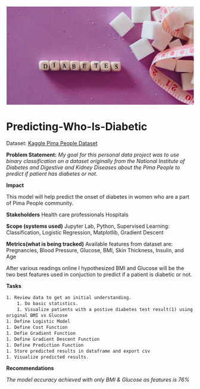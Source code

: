 ![Github logo](assets/images/diabetes-stock-image.png)

# Predicting-Who-Is-Diabetic
Dataset: [Kaggle Pima People Dataset](https://www.kaggle.com/datasets/uciml/pima-indians-diabetes-database)

**Problem Statement:** 
*My goal for this personal data project was to use binary classification on a dataset originally from the National Institute of Diabetes and Digestive and Kidney Diseases about the Pima People to predict if patient has diabetes or not.*

**Impact**

This model will help predict the onset of diabetes in women who are a part of Pima People community.

**Stakeholders**
Health care professionals
Hospitals

**Scope (systems used)**
Jupyter Lab, Python, Supervised Learning: Classification, Logistic Regression, Matplotlib, Gradient Descent

**Metrics(what is being tracked)**
Available features from dataset are: Pregnancies, Blood Pressure, Glucose, BMI, Skin Thickness, Insulin, and Age

After various readings online I hypothesized BMI and Glucose will be the two best features used in conjuction to predict if a patient is diabetic or not.

**Tasks**

    1. Review data to get an initial understanding.
        1. Do basic statistics.
        1. Visualize patients with a postive diabetes test result(1) using original BMI vs Glucose
    1. Define Logistic Model
    1. Define Cost Function
    1. Defie Gradient Function
    1. Define Gradient Descent Function
    1. Define Prediction Function
    1. Store predicted results in dataframe and export csv
    1. Visualize predicted results.
    
    
**Recommendations**

*The model accuracy achieved with only BMI & Glucose as features is 76%*


